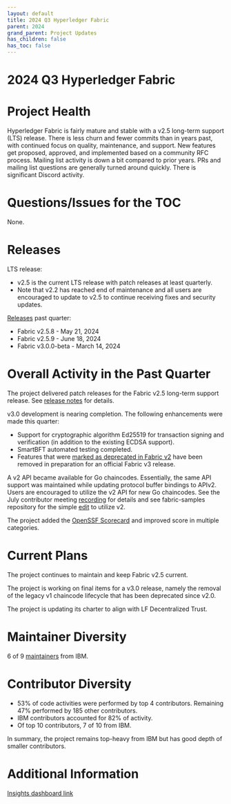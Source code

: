 ```yaml
---
layout: default
title: 2024 Q3 Hyperledger Fabric
parent: 2024
grand_parent: Project Updates
has_children: false
has_toc: false
---
```


# 2024 Q3 Hyperledger Fabric

# Project Health

Hyperledger Fabric is fairly mature and stable with a v2.5 long-term support (LTS) release.
There is less churn and fewer commits than in years past, with continued focus on quality, maintenance, and support.
New features get proposed, approved, and implemented based on a community RFC process.
Mailing list activity is down a bit compared to prior years.
PRs and mailing list questions are generally turned around quickly.
There is significant Discord activity.

# Questions/Issues for the TOC

None.

# Releases

LTS release:
- v2.5 is the current LTS release with patch releases at least quarterly.
- Note that v2.2 has reached end of maintenance and all users are encouraged to update to v2.5 to continue receiving fixes and security updates.

[Releases](https://github.com/hyperledger/fabric/releases) past quarter:
- Fabric v2.5.8 - May 21, 2024
- Fabric v2.5.9 - June 18, 2024
- Fabric v3.0.0-beta - March 14, 2024

# Overall Activity in the Past Quarter

The project delivered patch releases for the Fabric v2.5 long-term support release. See [release notes](https://github.com/hyperledger/fabric/releases) for details.

v3.0 development is nearing completion. The following enhancements were made this quarter:
- Support for cryptographic algorithm Ed25519 for transaction signing and verification (in addition to the existing ECDSA support).
- SmartBFT automated testing completed.
- Features that were [marked as deprecated in Fabric v2](https://github.com/hyperledger/fabric/releases/tag/v2.5.9) have been removed in preparation for an official Fabric v3 release.

A v2 API became available for Go chaincodes. Essentially, the same API support was maintained while updating protocol buffer bindings to APIv2. Users are encouraged to utilize the v2 API for new Go chaincodes. See the July contributor meeting [recording](https://youtu.be/fytjclm2Rks) for details and see fabric-samples repository for the simple [edit](https://github.com/hyperledger/fabric-samples/blob/main/asset-transfer-basic/chaincode-go/chaincode/smartcontract.go#L7) to utilize v2.

The project added the [OpenSSF Scorecard](https://scorecard.dev/viewer/?uri=github.com/hyperledger/fabric) and improved score in multiple categories.

# Current Plans

The project continues to maintain and keep Fabric v2.5 current.

The project is working on final items for a v3.0 release, namely the removal of the legacy v1 chaincode lifecycle that has been deprecated since v2.0.

The project is updating its charter to align with LF Decentralized Trust. 

# Maintainer Diversity

6 of 9 [maintainers](https://github.com/hyperledger/fabric/blob/main/MAINTAINERS.md) from IBM.

# Contributor Diversity

- 53% of code activities were performed by top 4 contributors. Remaining 47% performed by 185 other contributors.
- IBM contributors accounted for 82% of activity.
- Of top 10 contributors, 7 of 10 from IBM.

In summary, the project remains top-heavy from IBM but has good depth of smaller contributors.

# Additional Information

[Insights dashboard link](https://insights.lfx.linuxfoundation.org/foundation/lf-decentralized-trust/overview/github?project=fabric&routedFrom=Github&bestPractice=false&repository=all&dateFilters=2024-04-01%20to%202024-07-01&dateRange=2024-04-01%20to%202024-07-01&compare=PP&granularity=week&hideBots=true)
